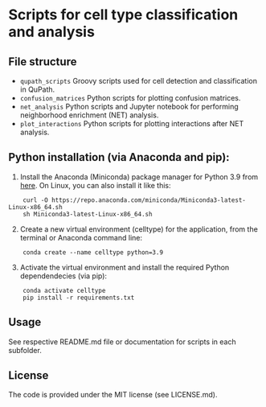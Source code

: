 # Scripts for cell type classification and analysis


## File structure

- `qupath_scripts` Groovy scripts used for cell detection and classification in QuPath.
- `confusion_matrices` Python scripts for plotting confusion matrices.
- `net_analysis` Python scripts and Jupyter notebook for performing neighborhood enrichment (NET) analysis.
- `plot_interactions` Python scripts for plotting interactions after NET analysis.


## Python installation (via Anaconda and pip):

1. Install the Anaconda (Miniconda) package manager for Python 3.9 from [here](https://docs.conda.io/en/latest/miniconda.html). On Linux, you can also install it like this:
```
    curl -O https://repo.anaconda.com/miniconda/Miniconda3-latest-Linux-x86_64.sh  
    sh Miniconda3-latest-Linux-x86_64.sh
```
2. Create a new virtual environment (celltype) for the application, from the terminal or Anaconda command line:
```
    conda create --name celltype python=3.9
```
3. Activate the virtual environment and install the required Python dependendecies (via pip):
```
    conda activate celltype
    pip install -r requirements.txt
```


## Usage

See respective README.md file or documentation for scripts in each subfolder.


## License

The code is provided under the MIT license (see LICENSE.md).

